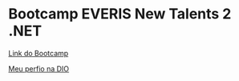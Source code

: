 # Bootcamp EVERIS New Talents 2 .NET

[Link do Bootcamp](https://web.digitalinnovation.one/track/everis-new-talents-2-net?tab=path)

[Meu perfio na DIO](https://web.digitalinnovation.one/users/fabiobraglin?tab=achievements)
